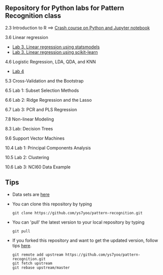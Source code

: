 
## Repository for Python labs for Pattern Recognition class

2.3 Introduction to R ==> [Crash course on Python and Jupyter notebook](lab2.ipynb)

3.6 Linear regression
   * [Lab 3. Linear regression using statsmodels](lab3.ipynb)
   * [Lab 3. Linear regression using scikit-learn](lab3-sklearn.ipynb)   

4.6 Logistic Regression, LDA, QDA, and KNN
   * [Lab 4](lab4.ipynb)   

5.3 Cross-Validation and the Bootstrap


6.5 Lab 1: Subset Selection Methods

6.6 Lab 2: Ridge Regression and the Lasso

6.7 Lab 3: PCR and PLS Regression


7.8 Non-linear Modeling


8.3 Lab: Decision Trees


9.6 Support Vector Machines

10.4 Lab 1: Principal Components Analysis

10.5 Lab 2: Clustering

10.6 Lab 3: NCI60 Data Example

## Tips
  * Data sets are [here](https://github.com/ys7yoo/pattern-recognition/tree/master/data)
  
  * You can clone this repository by typing
    ```
    git clone https://github.com/ys7yoo/pattern-recognition.git
    ```
  * You can 'pull' the latest version to your local repository by typing
    ```
    git pull
    ```
  * If you forked this repository and want to get the updated version, follow tips [here](https://stackoverflow.com/questions/26757353/re-fork-a-repository-on-github).
    ```
    git remote add upstream https://github.com/ys7yoo/pattern-recognition.git
    git fetch upstream
    git rebase upstream/master
    ```

